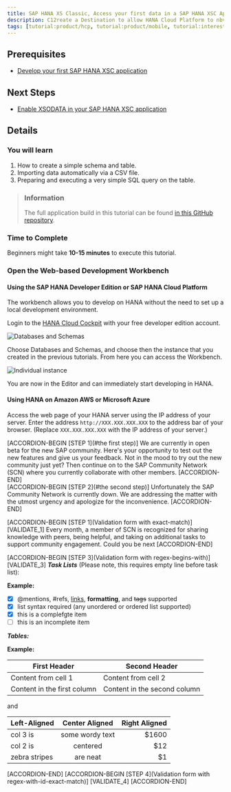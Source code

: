 ```yaml
---
title: SAP HANA XS Classic, Access your first data in a SAP HANA XSC Application
description: C12reate a Destination to allow HANA Cloud Platform to nbvread/write data
tags: [tutorial:product/hcp, tutorial:product/mobile, tutorial:interest/gettingstarted]
---
```


## Prerequisites  
- [Develop your first SAP HANA XSC application](http://go.sap.com/developer/tutorials/hana-web-development-workbench.html)

## Next Steps
- [Enable XSODATA in your SAP HANA XSC application](http://go.sap.com/developer/tutorials/hana-xsodata.html)

## Details

### You will learn  
1. How to create a simple schema and table.
2. Importing data automatically via a CSV file.
3. Preparing and executing a very simple SQL query on the table.

> ### Information
>The full application build in this tutorial can be found [in this GitHub repository](https://github.com/SAPDocuments/Tutorials).

### Time to Complete
Beginners might take **10-15 minutes** to execute this tutorial.


### Open the Web-based Development Workbench

#### Using the SAP HANA Developer Edition or SAP HANA Cloud Platform
The workbench allows you to develop on HANA without the need to set up a local development environment.

Login to the [HANA Cloud Cockpit](https://account.hanatrial.ondemand.com/cockpit) with your free developer edition account.

![Databases and Schemas](https://raw.githubusercontent.com/SAPDocuments/Tutorials/master/tutorials/hana-data-access-authorizations/1.png)

Choose Databases and Schemas, and choose then the instance that you created in the previous tutorials. From here you can access the Workbench.

![Individual instance](https://raw.githubusercontent.com/SAPDocuments/Tutorials/master/tutorials/hana-data-access-authorizations/2.png)

You are now in the Editor and can immediately start developing in HANA.

#### Using HANA on Amazon AWS or Microsoft Azure

Access the web page of your HANA server using the IP address of your server.  Enter the address `http://XXX.XXX.XXX.XXX` to the address bar of your browser. (Replace `XXX.XXX.XXX.XXX` with the IP address of your server.)


[ACCORDION-BEGIN [STEP 1](#the first step)] We are currently in open beta for the new SAP community. Here's your opportunity to test out the new features and give us your feedback. Not in the mood to try out the new community just yet? Then continue on to the SAP Community Network (SCN) where you currently collaborate with other members. [ACCORDION-END]    
[ACCORDION-BEGIN [STEP 2](#the second step)] Unfortunately the SAP Community Network is currently down. We are addressing the matter with the utmost urgency and apologize for the inconvenience. [ACCORDION-END]


[ACCORDION-BEGIN [STEP 1](Validation form with exact-match)]
[VALIDATE_1]
Every month, a member of SCN is recognized for sharing knowledge with peers, being helpful, and taking on additional tasks to support community engagement. Could you be next
[ACCORDION-END]

[ACCORDION-BEGIN [STEP 3](Validation form with regex-begins-with)]
[VALIDATE_3]
***Task Lists*** (Please note, this requires empty line before task list):

  **Example:** 
  
- [x] @mentions, #refs, [links](), **formatting**, and ~~tags~~ supported
- [x] list syntax required (any unordered or ordered list supported)
- [x] this is a complefgte item
- [ ] this is an incomplete item

***Tables:***

  **Example:** 

First Header | Second Header
------------ | -------------
Content from cell 1 | Content from cell 2
Content in the first column | Content in the second column


and

| Left-Aligned  | Center Aligned  | Right Aligned |
| :------------ |:---------------:| -----:|
| col 3 is      | some wordy text | $1600 |
| col 2 is      | centered        |   $12 |
| zebra stripes | are neat        |    $1 |

[ACCORDION-END]
[ACCORDION-BEGIN [STEP 4](Validation form with regex-with-id-exact-match)]
[VALIDATE_4]
[ACCORDION-END]
